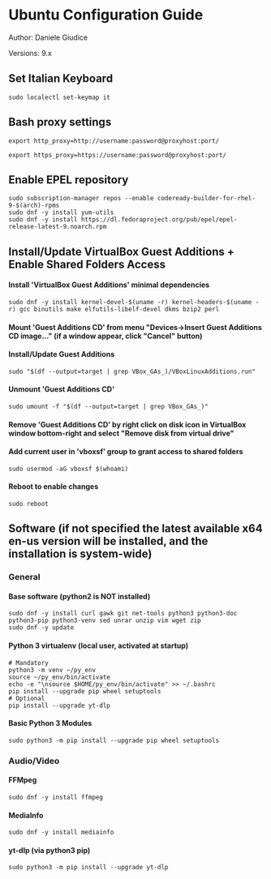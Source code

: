 # Ubuntu Configuration Guide

Author: Daniele Giudice

Versions: 9.x

## Set Italian Keyboard

```
sudo localectl set-keymap it
```

## Bash proxy settings
```
export http_proxy=http://username:password@proxyhost:port/

export https_proxy=https://username:password@proxyhost:port/
```

## Enable EPEL repository
```
sudo subscription-manager repos --enable codeready-builder-for-rhel-9-$(arch)-rpms
sudo dnf -y install yum-utils
sudo dnf -y install https://dl.fedoraproject.org/pub/epel/epel-release-latest-9.noarch.rpm
```

## Install/Update VirtualBox Guest Additions + Enable Shared Folders Access

#### Install 'VirtualBox Guest Additions' minimal dependencies
```
sudo dnf -y install kernel-devel-$(uname -r) kernel-headers-$(uname -r) gcc binutils make elfutils-libelf-devel dkms bzip2 perl
```

#### Mount 'Guest Additions CD' from menu "Devices->Insert Guest Additions CD image..." (if a window appear, click "Cancel" button)

#### Install/Update Guest Additions
```
sudo "$(df --output=target | grep VBox_GAs_)/VBoxLinuxAdditions.run"
```

#### Unmount 'Guest Additions CD'
```
sudo umount -f "$(df --output=target | grep VBox_GAs_)"
```

#### Remove 'Guest Additions CD' by right click on disk icon in VirtualBox window bottom-right and select "Remove disk from virtual drive"

#### Add current user in 'vboxsf' group to grant access to shared folders
```
sudo usermod -aG vboxsf $(whoami)
```

#### Reboot to enable changes
```
sudo reboot
```

## Software (if not specified the latest available x64 en-us version will be installed, and the installation is system-wide)

### General

#### Base software (python2 is NOT installed)
```
sudo dnf -y install curl gawk git net-tools python3 python3-doc python3-pip python3-venv sed unrar unzip vim wget zip
sudo dnf -y update
```

#### Python 3 virtualenv (local user, activated at startup)
```
# Mandatory
python3 -m venv ~/py_env
source ~/py_env/bin/activate
echo -e "\nsource $HOME/py_env/bin/activate" >> ~/.bashrc
pip install --upgrade pip wheel setuptools
# Optional
pip install --upgrade yt-dlp
```

#### Basic Python 3 Modules
```
sudo python3 -m pip install --upgrade pip wheel setuptools
```

### Audio/Video

#### FFMpeg
```
sudo dnf -y install ffmpeg
```

#### MediaInfo
```
sudo dnf -y install mediainfo
```

#### yt-dlp (via python3 pip)
```
sudo python3 -m pip install --upgrade yt-dlp
```
